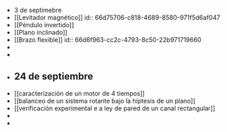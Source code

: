- 3 de septimebre
- [[Levitador magnético]]
  id:: 66d75706-c818-4689-8580-971f5d6af047
- [[Péndulo invertido]]
- [[Plano inclinado]]
- [[Brazo flexible]]
  id:: 66d6f963-cc2c-4793-8c50-22b971719660
-
-
- ## 24 de septiembre
- [[caracterización de un motor de 4 tiempos]]
- [[balanceo de un sistema rotante bajo la hiptesis de un plano]]
- [[verificación experimental e a ley de pared de un canal rectangular]]
-
-